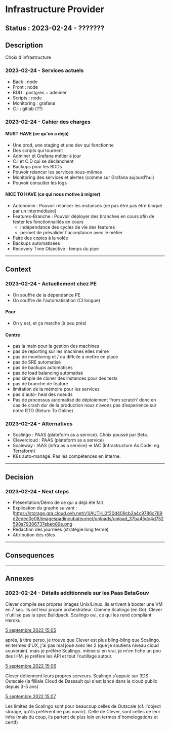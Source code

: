 # Infrastructure Provider

## Status : 2023-02-24 - ???????

## Description

Choix d'infrastructure

### 2023-02-24 - Services actuels

- Back : node
- Front : node
- BDD : postgres + adminer
- Scripts : node
- Monitoring : grafana
- C.I : gitlab (??)

### 2023-02-24 - Cahier des charges

#### MUST HAVE (ce qu'on a déjà)

- Une prod, une staging et une dev qui fonctionne
- Des scripts qui tournent
- Adminer et Grafana métier à jour
- C.I et C.D qui se déclanchent
- Backups pour les BDDs
- Pouvoir relancer les services nous-mêmes
- Monitoring des services et alertes (comme sur Grafana aujourd'hui)
- Pouvoir consulter les logs

#### NICE TO HAVE (ce qui nous motive à migrer)

- Autonomie : Pouvoir relancer les instances (ne pas être pas être bloqué par un intermédiaire)
- Features-Branche : Pouvoir déployer des branches en cours afin de tester les fonctionnalités en cours
  - indépendance des cycles de vie des features
  - permet de prévalider l'acceptance avec le métier
- Faire des copies à la volée
- Backups automatisées
- Recovery Time Objective : temps du pipe

---

## Context

### 2023-02-24 - Actuellement chez PE

- On souffre de la dépendance PE
- On souffre de l'automatisation (CI longue)

#### Pour

- On y est, et ça marche (à peu près)

#### Contre

- pas la main pour la gestion des machines
- pas de reporting sur les machines elles même
- pas de monitoring et / ou diffcile à mettre en place
- pas de SRE automatisé
- pas de backups automatisés
- pas de load balancing automatisé
- pas simple de cloner des instances pour des tests
- pas de branche de feature
- limitation de la mémoire pour les services
- pas d'auto- heal des noeuds
- Pas de processus automatisé de déploiement ‘from scratch’ donc en cas de crash dur de la production nous n’avons pas d’experience sur notre RTO (Return To Online)

### 2023-02-24 - Alternatives

- Scalingo : PAAS (plateform as a service). Choix poussé par Beta.
- Clevercloud : PAAS (plateform as a service)
- Scaleway : IAAS (infra as a service) => IAC (Infrastructure As Code: eg Terraform)
- K8s auto-managé. Pas les compétences en interne.

---

## Decision

### 2023-02-24 - Next steps

- Présentation/Démo de ce qui a déjà été fait
- Explication du graphe suivant :
  !https://storage.gra.cloud.ovh.net/v1/AUTH_0f20d409cb2a4c9786c769e2edec0e06/imagespadincubateurnet/uploads/upload_37ba45dc4d752598a79306737ebeb89e.png
- Rédaction des journées (stratégie long terme)
- Attribution des rôles

---

## Consequences

---

## Annexes

### 2023-02-24 - Détails additionnels sur les Paas BetaGouv

Clever compile ses propres images Unix/Linux. ils arrivent à booter une VM en 7 sec. Ils ont leur propre orchestrateur. Comme Scalingo (en Go). Clever n'utilise pas la spec Buildpack. Scalingo oui, ce qui les rend compliant Heroku.

[5 septembre 2022 15:05](https://mattermost.incubateur.net/betagouv/pl/5za48ss6etdo388immqca6bm3a)

après, à titre perso, je trouve que Clever est plus bling-bling que Scalingo. en termes d'UX, j'ai pas mal joué avec les 2 (que je soutiens niveau cloud souverain), mais je préfère Scalingo. même si en vrai, je m'en fiche un peu des IHM. je préfère les API et tout l'outillage autour.

[5 septembre 2022 15:06](https://mattermost.incubateur.net/betagouv/pl/mdtgwa8fhjfbtdeimooiyohnkc)

Clever détiennent leurs propres serveurs. Scalingo s'appuie sur 3DS Outscale (la filliale Cloud de Dassault qui s'est lancé dans le cloud public depuis 3-5 ans)

[5 septembre 2022 15:07](https://mattermost.incubateur.net/betagouv/pl/d9uo4qrp5jf9i8auwdizod439e)

Les limites de Scalingo sont pour beaucoup celles de Outscale (cf. l'object storage, qu'ils préfèrent ne pas ouvrir). Celle de Clever, sont celles de leur infra (mais du coup, ils partent de plus loin en termes d'homologations et certif)

